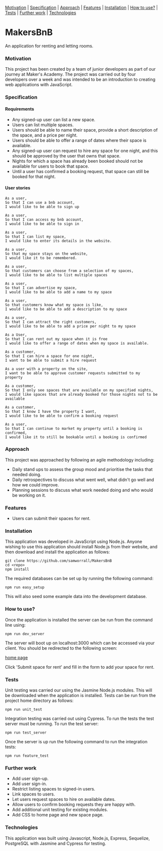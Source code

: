 [Motivation](#motivation) | [Specification](#specification) | [Approach](#approach) | [Features](#features) | [Installation](#installation) | [How to use?](#how-to-use) | [Tests](#tests) | [Further work](#further-work) | [Technologies](#technologies)

# MakersBnB

An application for renting and letting rooms.

### Motivation

This project has been created by a team of junior developers as part of our journey at Maker's Academy. The project was carried out by four developers over a week and was intended to be an introduction to creating web applications with JavaScript.

### Specification

#### Requirements

- Any signed-up user can list a new space.
- Users can list multiple spaces.
- Users should be able to name their space, provide a short description of the space, and a price per night.
- Users should be able to offer a range of dates where their space is available.
- Any signed-up user can request to hire any space for one night, and this should be approved by the user that owns that space.
- Nights for which a space has already been booked should not be available for users to book that space.
- Until a user has confirmed a booking request, that space can still be booked for that night.

#### User stories

```
As a user,
So that I can use a bnb account,
I would like to be able to sign up

As a user,
So that I can access my bnb account,
I would like to be able to sign in

As a user,
So that I can list my space,
I would like to enter its details in the website.

As a user,
So that my space stays on the website,
I would like it to be remembered.

As a user,
So that customers can choose from a selection of my spaces,
I would like to be able to list multiple spaces

As a user,
So that I can advertise my space,
I would like to be able to add a name to my space

As a user,
So that customers know what my space is like,
I would like to be able to add a description to my space

As a user,
So that I can attract the right customers,
I would like to be able to add a price per night to my space

As a User,
So that I can rent out my space when it is free
I would like to offer a range of dates when my space is available.

As a customer,
So that I can hire a space for one night,
I want to be able to submit a hire request

As a user with a property on the site,
I want to be able to approve customer requests submitted to my property

As a customer,
So that I only see spaces that are available on my specified nights,
I would like spaces that are already booked for those nights not to be available

As a customer,
So that I know I have the property I want,
I would like to be able to confirm a booking request

As a user,
So that I can continue to market my property until a booking is confirmed,
I would like it to still be bookable until a booking is confirmed

```

### Approach

This project was approached by following an agile methodology including:

* Daily stand ups to assess the group mood and prioritise the tasks that needed doing.
* Daily retrospectives to discuss what went well, what didn't go well and how we could improve.
* Planning sessions to discuss what work needed doing and who would be working on it.

### Features

- Users can submit their spaces for rent.

### Installation

This application was developed in JavaScript using Node.js. Anyone wishing to use this application should install Node.js from their website, and then download and install the application as follows:

```
git clone https://github.com/samworrall/MakersBnB
cd <repo>
npm install
```

The required databases can be set up by running the following command:

```
npm run easy_setup
```

This will also seed some example data into the development database.

### How to use?

Once the application is installed the server can be run from the command line using:

```
npm run dev_server
```

The server will boot up on localhost:3000 which can be accessed via your client. You should be redirected to the following screen:

[home page](https://i.imgur.com/dyOj2CK.png)

Click 'Submit space for rent' and fill in the form to add your space for rent.

### Tests

Unit testing was carried our using the Jasmine Node.js modules. This will be downloaded when the application is installed. Tests can be run from the project home directory as follows:

```
npm run unit_test
```

Integration testing was carried out using Cypress. To run the tests the test server must be running. To run the test server:

```
npm run test_server
```

Once the server is up run the following command to run the integration tests:

```
npm run feature_test
```

### Further work

- Add user sign-up.
- Add user sign-in.
- Restrict listing spaces to signed-in users.
- Link spaces to users.
- Let users request spaces to hire on available dates.
- Allow users to confirm booking requests they are happy with.
- Add additional unit testing for existing modules.
- Add CSS to home page and new space page.

### Technologies

This application was built using Javascript, Node.js, Express, Sequelize, PostgreSQL with Jasmine and Cypress for testing.
